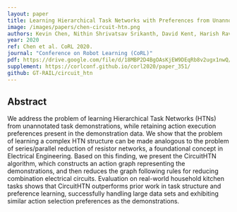 ```yaml
---
layout: paper
title: Learning Hierarchical Task Networks with Preferences from Unannotated Demonstrations
image: /images/papers/chen-circuit-htn.png
authors: Kevin Chen, Nithin Shrivatsav Srikanth, David Kent, Harish Ravichandar, Sonia Chernova
year: 2020
ref: Chen et al. CoRL 2020.
journal: "Conference on Robot Learning (CoRL)"
pdf: https://drive.google.com/file/d/18MBP2D4BgOAsKjEW9DEqRb8v2ugx1nwQ/view
supplement: https://corlconf.github.io/corl2020/paper_351/
github: GT-RAIL/circuit_htn
---
```


## Abstract

We address the problem of learning Hierarchical Task Networks (HTNs) from unannotated task demonstrations, while retaining action execution preferences present in the demonstration data. We show that the problem of learning a complex HTN structure can be made analogous to the problem of series/parallel reduction of resistor networks, a foundational concept in Electrical Engineering. Based on this finding, we present the CircuitHTN algorithm, which constructs an action graph representing the demonstrations, and then reduces the graph following rules for reducing combination electrical circuits. Evaluation on real-world household kitchen tasks shows that CircuitHTN outperforms prior work in task structure and preference learning, successfully handling large data sets and exhibiting similar action selection preferences as the demonstrations.